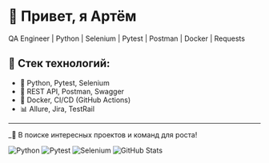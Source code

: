 # 👋 Привет, я Артём

QA Engineer | Python | Selenium | Pytest | Postman | Docker | Requests

## 🧰 Стек технологий:
- 🐍 Python, Pytest, Selenium
- 🧪 REST API, Postman, Swagger
- 🐳 Docker, CI/CD (GitHub Actions)
- 📊 Allure, Jira, TestRail
---
_👀 В поиске интересных проектов и команд для роста!

![Python](https://img.shields.io/badge/Python-3776AB?style=for-the-badge&logo=python&logoColor=white)
![Pytest](https://img.shields.io/badge/Pytest-0A9EDC?style=for-the-badge&logo=pytest&logoColor=white)
![Selenium](https://img.shields.io/badge/Selenium-43B02A?style=for-the-badge&logo=selenium&logoColor=white)
![GitHub Stats](https://github-readme-stats.vercel.app/api?username=твой_ник&show_icons=true&theme=radical)


<!--
**s-gorobets/s-gorobets** is a ✨ _special_ ✨ repository because its `README.md` (this file) appears on your GitHub profile.

Here are some ideas to get you started:

- 🔭 I’m currently working on ...
- 🌱 I’m currently learning ...
- 👯 I’m looking to collaborate on ...
- 🤔 I’m looking for help with ...
- 💬 Ask me about ...
- 📫 How to reach me: ...
- 😄 Pronouns: ...
- ⚡ Fun fact: ...
-->

